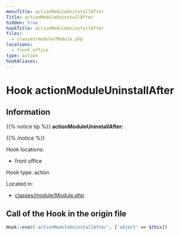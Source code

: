 ```yaml
---
menuTitle: actionModuleUninstallAfter
Title: actionModuleUninstallAfter
hidden: true
hookTitle: actionModuleUninstallAfter
files:
  - classes/module/Module.php
locations:
  - front office
type: action
hookAliases:
---
```


# Hook actionModuleUninstallAfter

## Information

{{% notice tip %}}
**actionModuleUninstallAfter:** 


{{% /notice %}}

Hook locations: 
  - front office

Hook type: action

Located in: 
  - [classes/module/Module.php](https://github.com/PrestaShop/PrestaShop/blob/8.0.x/classes/module/Module.php)

## Call of the Hook in the origin file

```php
Hook::exec('actionModuleUninstallAfter', ['object' => $this])
```